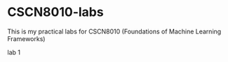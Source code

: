 # CSCN8010-labs
This is my practical labs for CSCN8010 (Foundations of Machine Learning Frameworks)


lab 1 